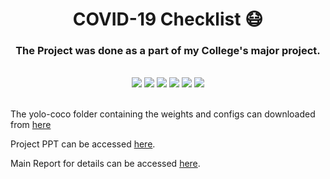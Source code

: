 <h1 align="center">COVID-19 Checklist 😷</h1>

 
</h2>

<h3 align="center"> The Project was done as a part of my College's major project.</h3>
<br>

<div align="center">
<img src="https://img.shields.io/badge/made%20by-Arnav Anand-blue.svg" >

<img src="https://img.shields.io/badge/Artificial Intelligence-41B883.svg">

<img src="https://img.shields.io/github/stars/ArgonArnav/COVID-19_Checklist.svg?style=flat&color=orange">

<img src="https://img.shields.io/github/languages/top/ArgonArnav/COVID-19_Checklist.svg?style=flat&color=informational">

<img src="https://img.shields.io/github/issues/ArgonArnav/COVID-19_Checklist.svg">

<img src="https://img.shields.io/badge/PRs-welcome-brightgreen.svg?style=flat">
</div>
<br>



The yolo-coco folder containing the weights and configs can downloaded from [here](https://drive.google.com/drive/folders/13hFkD8b5mudPCJi_BXrET4Z_9deGcIn6?usp=sharing)


Project PPT can be accessed [here](https://docs.google.com/presentation/d/1jpgqNA2ofWd6KRlcTKofZCjMGiwOzM4-PlmOZEnZ0TI/edit?usp=sharing).

Main Report for details can be accessed [here](https://drive.google.com/file/d/14njNRsQAqpcUQgyYMCGbJXLhVKYxqW40/view?usp=sharing).
